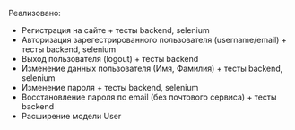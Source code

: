 Реализовано:  
- Регистрация на сайте + тесты backend, selenium  
- Авторизация зарегестрированного пользователя (username/email) + тесты backend, selenium  
- Выход пользователя (logout) + тесты backend  
- Изменение данных пользователя (Имя, Фамилия) + тесты backend, selenium  
- Изменение пароля + тесты backend, selenium    
- Восстановление пароля по email (без почтового сервиса) + тесты backend  
- Расширение модели User  
